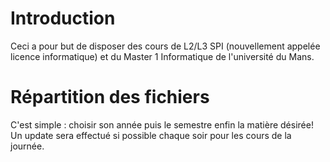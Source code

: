 # Introduction
Ceci a pour but de disposer des cours de L2/L3 SPI (nouvellement appelée licence informatique) et du Master 1 Informatique de l'université du Mans.

# Répartition des fichiers
C'est simple : choisir son année puis le semestre enfin la matière désirée!
Un update sera effectué si possible chaque soir pour les cours de la journée.
